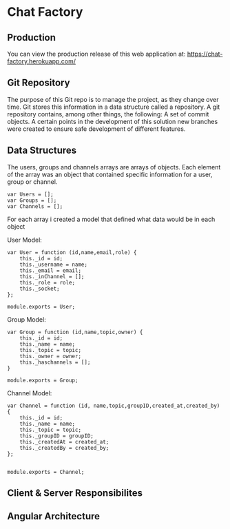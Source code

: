 # Chat Factory

## Production
You can view the production release of this web application at:
https://chat-factory.herokuapp.com/

## Git Repository
The purpose of this Git repo is to manage the project, as they change over time. Git stores this information in a data structure called a repository. A git repository contains, among other things, the following: A set of commit objects. A certain points in the development of this solution new branches were created to ensure safe development of different features.

## Data Structures
The users, groups and channels arrays are arrays of objects. Each element of the array was an object that contained specific information for a user, group or channel.

```
var Users = [];
var Groups = [];
var Channels = []; 
```

For each array i created a model that defined what data would be in each object

User Model:
```
var User = function (id,name,email,role) {
    this._id = id;
    this._username = name;
    this._email = email;
    this._inChannel = [];
    this._role = role;
    this._socket;
};

module.exports = User;
```
Group Model:
```
var Group = function (id,name,topic,owner) {
    this._id = id;
    this._name = name;
    this._topic = topic;
    this._owner = owner;
    this._haschannels = [];
}

module.exports = Group;
```
Channel Model:
```
var Channel = function (id, name,topic,groupID,created_at,created_by) {
    this._id = id;
    this._name = name;
    this._topic = topic;
    this._groupID = groupID;
    this._createdAt = created_at;
    this._createdBy = created_by;
};


module.exports = Channel;

```

## Client & Server Responsibilites

## Angular Architecture
